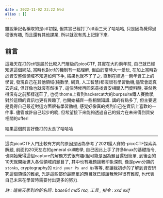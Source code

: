 ```yaml
---
date : 2022-11-02 23:22 Wed
alias : []
---
```


雖說筆記名稱取的是ctf初探, 但其實已經打了ctf兩三天了哈哈哈, 只是因為覺得過程很有趣, 而且還有其他課業, 所以就沒有馬上記錄下來.

## 前言
這幾天在打的ctf是屬於比較入門層級的picoCTF, 其實在大約兩年前, 自己就已經知道這個網站, 當時也對ctf的機制有一點理解, 但由於當時大一愛玩, 在加上當時對於資安整個領域不知道如何下手, 結果也就不了了之. 直到在經過一兩年資工上的學習, 發現自己在其他領域(純數學, 網頁, 人工智慧)都沒很有學習動機,儘管會認真去完成, 但好像也就沒有然後了.  這個時候再回來尋找資安相關入門資料時, 突然覺得沒有之前那樣迷茫了, 也從ithome上看到hackercat大的burpsuite鐵人賽教學, 對於這類的資訊也更有興趣了, 也開始補齊一些相關知識. 講的有點多了, 但主要還是覺得自己最近對這方面很有學習動機, 感覺好像真的找到自己在資訊上喜歡的一件事. 儘管或許自己起步的晚, 但希望接下來能夠透過自己的努力在未來得到資安相關的offer!

結果這個前言好像打的太長了哈哈哈

---

這次picoCTF入門比較有方向的原因是因為參考了2021鐵人賽的-picoCTF探索與解題, 前面約20天左右的general skill教學, 自己因此上手了許多linux的基礎指令, 也開始覺得這個capture的解題方式很有趣(但可能是因為題目還很簡單, 到後面的10天就開始進入各個領域的題目了, 其中也有幾題讓我印象深刻, 像是pwn分類的`stonks`, cryptography的 `mind your Ps and Qs`等等, 都讓我初步的了解到資安研究這個領域的難處, 光是這些部份最簡單的題目就已經讓我覺得很有難度, 也代表自己未來在學習時需要付出更多的努力.

*註 : 這幾天學到的新名詞 : base64 md5 rsa, 工具 , 指令 : xxd exif*
